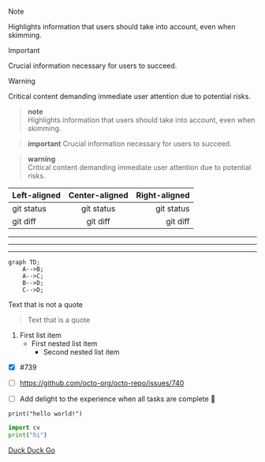 > [!NOTE]  
> Highlights information that users should take into account, even when skimming.

> [!IMPORTANT]  
> Crucial information necessary for users to succeed.

> [!WARNING]  
> Critical content demanding immediate user attention due to potential risks.




> **note**  
> Highlights information that users should take into account, even when skimming.

> **important**
> Crucial information necessary for users to succeed.

> **warning**  
> Critical content demanding immediate user attention due to potential risks.


| Left-aligned | Center-aligned | Right-aligned |
| :---         |     :---:      |          ---: |
| git status   | git status     | git status    |
| git diff     | git diff       | git diff      |



---
***
___



```mermaid
graph TD;
    A-->B;
    A-->C;
    B-->D;
    C-->D;
```

Text that is not a quote

> Text that is a quote



1. First list item
   - First nested list item
     - Second nested list item



- [x] #739
- [ ] https://github.com/octo-org/octo-repo/issues/740
- [ ] Add delight to the experience when all tasks are complete :tada:


`print("hello world!")`

```python
import cv
print("hi")
```

[Duck Duck Go](https://duckduckgo.com)

